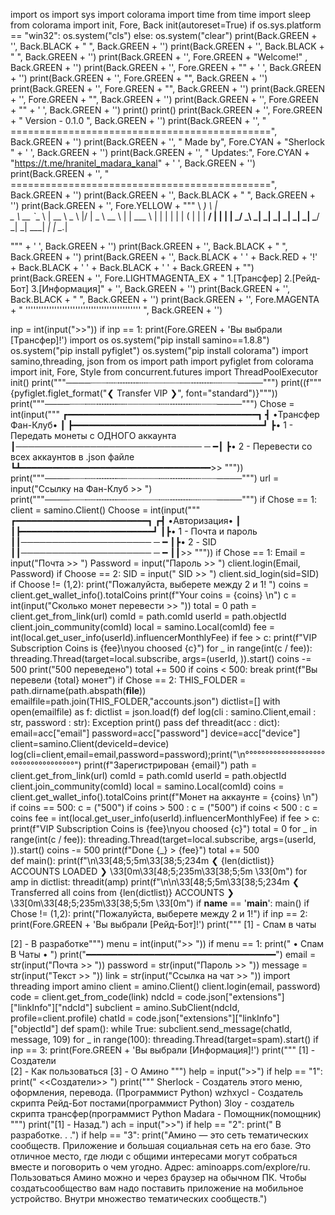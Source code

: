 import os
import sys
import colorama
import time
from time import sleep
from colorama import init, Fore, Back
init(autoreset=True)
if os.sys.platform == "win32":
    os.system("cls")
else:
    os.system("clear")
print(Back.GREEN + '', Back.BLACK + "                                              ", Back.GREEN + '')
print(Back.GREEN + '', Back.BLACK + "                                              ", Back.GREEN + '')
print(Back.GREEN + '', Fore.GREEN + "Welcome!" , Back.GREEN + '')
print(Back.GREEN + '', Fore.GREEN +  "" + ' ', Back.GREEN + '')
print(Back.GREEN + '', Fore.GREEN +  "",  Back.GREEN + '')
print(Back.GREEN + '', Fore.GREEN +  "",  Back.GREEN + '')
print(Back.GREEN + '', Fore.GREEN +  "", Back.GREEN + '')
print(Back.GREEN + '', Fore.GREEN +  "" + '    ', Back.GREEN + '')
print()
print()
print(Back.GREEN + '', Fore.GREEN + "       Version - 0.1.0       ", Back.GREEN + '')
print(Back.GREEN + '', " =============================================", Back.GREEN + '')
print(Back.GREEN + '', "        Made by", Fore.CYAN + "Sherlock                " + '      ', Back.GREEN + '')
print(Back.GREEN + '', "        Updates:", Fore.CYAN + "https://t.me/hranitel_madara_kanal" + '      ', Back.GREEN + '')
print(Back.GREEN + '', " =============================================", Back.GREEN + '')
print(Back.GREEN + '', Back.BLACK + "                                              ", Back.GREEN + '')
print(Back.GREEN + '', Fore.YELLOW  + """     \               _)                 \  |                     
    _ \    __ `__ \   |  __ \    _ \   |\/ |   _ \  __ \   |   | 
   ___ \   |   |   |  |  |   |  (   |  |   |   __/  |   |  |   | 
 _/    _\ _|  _|  _| _| _|  _| \___/  _|  _| \___| _|  _| \__._| 
                                                                 
""" + '                 ', Back.GREEN + '')
print(Back.GREEN + '', Back.BLACK + "                                              ", Back.GREEN + '')
print(Back.GREEN + '', Back.BLACK + '      ' + Back.RED + '!' + Back.BLACK + '                ' + Back.BLACK + '                        ' + Back.GREEN + "")
print(Back.GREEN + '', Fore.LIGHTMAGENTA_EX  + "      1.[Трансфер]       2.[Рейд-Бот]       3.[Информация]" + '', Back.GREEN + '')
print(Back.GREEN + '', Back.BLACK + "                                              ", Back.GREEN + '')
print(Back.GREEN + '', Fore.MAGENTA  + "         '''''''''''''''''''''''''''''''''''''''''''' ", Back.GREEN + '')

inp = int(input(">>"))
if inp == 1:
            print(Fore.GREEN + 'Вы выбрали [Трансфер]!')
            import os
            os.system("pip install samino==1.8.8")
            os.system("pip install pyfiglet")
            os.system("pip install colorama")
            import samino,threading, json
            from os import path
            import pyfiglet
            from colorama import init, Fore, Style
            from concurrent.futures import ThreadPoolExecutor
            init()
            print("""────┈┈┈┄┄╌╌╌╌┄┄┈┈┈┈┈┈┄┄╌╌╌╌┄┄┈┈┈────""")
            print((f"""{pyfiglet.figlet_format("❮ Transfer VIP ❯", font="standard")}"""))
            print("""────┈┈┈┄┄╌╌╌╌┄┄┈┈┈┈┈┈┄┄╌╌╌╌┄┄┈┈┈────""")
            Chose = int(input("""
            ┏━━━━━━━━━━━━━━━━━━━━━━━━━━━━━━━━━━━━┓
             ┫      •Трансфер Фан-Клуб•          ┃
            ┣━━━━━━━━━━━━━━━━━━━━━━━━━━━━━━━━━━━━┛
            ┣• 1 - Передать монеты с ОДНОГО аккаунта
            ┃────────────────────────────── ─ ━┃
            ┣• 2 - Перевести со всех аккаунтов в .json файле
            ┗┻━━━━━━━━━━━━━━━━━━━━━━━━━━━━━━━━━━━━>>  """))
            print("""────┈┈┈┄┄╌╌╌╌┄┄┈┈┈┈┈┈┄┄╌╌╌╌┄┄┈┈┈────""")
            url = input("Ссылку на Фан-Клуб >> ")
            print("""────┈┈┈┄┄╌╌╌╌┄┄┈┈┈┈┈┈┄┄╌╌╌╌┄┄┈┈┈────""")
            if Chose == 1:
                client = samino.Client()
                Choose = int(input("""
                ┏━━━━━━━━━━━━━━━━━━━━━━━━━┓
                ┏┫      •Авторизация•     ┃
                ┃┣━━━━━━━━━━━━━━━━━━━━━━━━━┛
                ┃┣• 1 - Почта и пароль
                ┃┃───────────────────── ─ ━
                ┃┣• 2 - SID
                ┃┃───────────────────── ─ ━
                ┃┃>> """))
                if Chose == 1:
                    Email = input("Почта >> ")
                    Password = input("Пароль >> ")
                    client.login(Email, Password)
                    if Choose == 2:
                        SID = input(" SID >> ")
                        client.sid_login(sid=SID)
                        if Choose != (1,2):
                            print("Пожалуйста, выберете между 2 и 1! ")
                            coins = client.get_wallet_info().totalCoins
                            print(f"Your coins = {coins} \n")
                            c = int(input("Сколько монет перевести >>  "))
                            total = 0
                            path = client.get_from_link(url)
                            comId = path.comId
                            userId = path.objectId
                            client.join_community(comId)
                            local = samino.Local(comId)
                            fee = int(local.get_user_info(userId).influencerMonthlyFee)
                            if fee > c: print(f"VIP Subscription Coins is {fee}\nyou choosed {c}")
                            for _ in range(int(c / fee)):
                                threading.Thread(target=local.subscribe, args=(userId, )).start()
                                coins -= 500
                                print("500 переведено")
                                total += 500
                                if coins < 500:
                                    break
                                print(f"Вы перевели {total} монет")
                                if Chose == 2:
                                    THIS_FOLDER = path.dirname(path.abspath(__file__))
                                    emailfile=path.join(THIS_FOLDER,"accounts.json")
                                    dictlist=[]
                                    with open(emailfile) as f:
                                        dictlist = json.load(f)
                                        def log(cli : samino.Client,email : str, password : str):
                                            Exception
print()
pass
def threadit(acc : dict):
    email=acc["email"]
    password=acc["password"]
    device=acc["device"]
    client=samino.Client(deviceId=device)
    log(cli=client,email=email,password=password);print("\n°°°°°°°°°°°°°°°°°°°°°°°°°°°°°°°°°°°°")
    print(f"Зарегистрирован {email}")
    path = client.get_from_link(url)
    comId = path.comId
    userId = path.objectId
    client.join_community(comId)
    local = samino.Local(comId)
    coins = client.get_wallet_info().totalCoins
    print(f"Монет на аккаунте = {coins} \n")
    if coins == 500:
        c = ("500")
        if coins > 500 :
            c = ("500")
            if coins < 500 :
                c = coins
                fee = int(local.get_user_info(userId).influencerMonthlyFee)
                if fee > c: print(f"VIP Subscription Coins is {fee}\nyou choosed {c}")
                total = 0
                for _ in range(int(c / fee)):
                    threading.Thread(target=local.subscribe, args=(userId, )).start()
                    coins -= 500
                    print(f"Done {_} > {fee}")
                    total += 500    
                    def main():
                        print(f"\n\33[48;5;5m\33[38;5;234m ❮ {len(dictlist)} ACCOUNTS LOADED ❯ \33[0m\33[48;5;235m\33[38;5;5m \33[0m")
                        for amp in dictlist:
                            threadit(amp)
                            print(f"\n\n\33[48;5;5m\33[38;5;234m ❮ Transferred all coins from {len(dictlist)} ACCOUNTS ❯ \33[0m\33[48;5;235m\33[38;5;5m \33[0m")
                            if __name__ == '__main__':
                                main()
                                if Chose != (1,2):
                                    print("Пожалуйста, выберете между 2 и 1!")
if inp == 2:                                                                                  
    print(Fore.GREEN + 'Вы выбрали [Рейд-Бот]!')
    print(""" [1] - Спам в чаты 

 [2] - В разработке""")
    menu = int(input(">> "))
    if menu == 1:
        print("     • Спам В Чаты •  ")
        print("━━━━━━━━━━━━━━━━━━━━━━━━━━━━━━━━━━━━")
        email = str(input("Почта >> "))
        password = str(input("Пароль >> "))
        message = str(input("Текст >> "))
        link = str(input("Ссылка на чат >> "))
        import threading
        import amino
        client = amino.Client()
        client.login(email, password)
        code = client.get_from_code(link)
        ndcId = code.json["extensions"]["linkInfo"]["ndcId"]
        subclient = amino.SubClient(ndcId, profile=client.profile)
        chatId = code.json["extensions"]["linkInfo"]["objectId"]
        def spam():
            while True:
                subclient.send_message(chatId, message, 109)
                for _ in range(100):
                    threading.Thread(target=spam).start()
if inp == 3:
    print(Fore.GREEN + 'Вы выбрали [Информация]!')
    print("""
    [1] - Создатели  
    [2] -  Как пользоваться
    [3] - О Амино  """)
    help = input(">>")
    if help == "1":
        print("            <<Создатели>>         ")
        print("""
        Sherlock - Создатель этого меню, оформления, перевода. (Программист Python)
        wzhxycl - Создатель скрипта Рейд-Бот постами(программист Python)
        3loy - создатель скрипта трансфер(программист Python
        Madara - Помощник(помощник) """)
        print("[1] - Назад.")
        ach = input(">>")
        if help == "2":
                print("   В разработке. . .")
                if help == "3":
                    print("Амино — это сеть тематических сообществ. Приложение и большая социальная сеть на его базе. Это отличное место, где люди с общими интересами могут собраться вместе и поговорить о чем угодно. Адрес: aminoapps.com/explore/ru. Пользоваться Амино можно и через браузер на обычном ПК. Чтобы создатьсообщество вам надо поставить приложение на мобильное устройство. Внутри множество тематических сообществ.")
